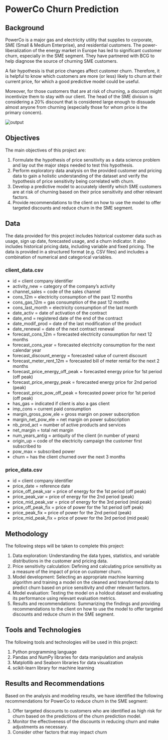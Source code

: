 # PowerCo Churn Prediction
## Background
PowerCo is a major gas and electricity utility that supplies to corporate, SME (Small & Medium Enterprise), and residential customers. The power-liberalization of the energy market in Europe has led to significant customer churn, especially in the SME segment. They have partnered with BCG to help diagnose the source of churning SME customers.

A fair hypothesis is that price changes affect customer churn. Therefore, it is helpful to know which customers are more (or less) likely to churn at their current price, for which a good predictive model could be useful.

Moreover, for those customers that are at risk of churning, a discount might incentivize them to stay with our client. The head of the SME division is considering a 20% discount that is considered large enough to dissuade almost anyone from churning (especially those for whom price is the primary concern).

![output](https://user-images.githubusercontent.com/115629197/200139179-17a17aa2-5ed2-4a65-8bea-ee9546dbbf6b.png)
## Objectives
The main objectives of this project are:

1. Formulate the hypothesis of price sensitivity as a data science problem and lay out the major steps needed to test this hypothesis.
2. Perform exploratory data analysis on the provided customer and pricing data to gain a holistic understanding of the dataset and verify the hypothesis of price sensitivity being correlated with churn.
3. Develop a predictive model to accurately identify which SME customers are at risk of churning based on their price sensitivity and other relevant factors.
4. Provide recommendations to the client on how to use the model to offer targeted discounts and reduce churn in the SME segment.
## Data
The data provided for this project includes historical customer data such as usage, sign up date, forecasted usage, and a churn indicator. It also includes historical pricing data, including variable and fixed pricing. The data is provided in a structured format (e.g. CSV files) and includes a combination of numerical and categorical variables.
### client_data.csv
- id = client company identifier
- activity_new = category of the company’s activity
- channel_sales = code of the sales channel
- cons_12m = electricity consumption of the past 12 months
- cons_gas_12m = gas consumption of the past 12 months
- cons_last_month = electricity consumption of the last month
- date_activ = date of activation of the contract
- date_end = registered date of the end of the contract
- date_modif_prod = date of the last modification of the product
- date_renewal = date of the next contract renewal
- forecast_cons_12m = forecasted electricity consumption for next 12 months
- forecast_cons_year = forecasted electricity consumption for the next calendar year
- forecast_discount_energy = forecasted value of current discount
- forecast_meter_rent_12m = forecasted bill of meter rental for the next 2 months
- forecast_price_energy_off_peak = forecasted energy price for 1st period (off peak)
- forecast_price_energy_peak = forecasted energy price for 2nd period (peak)
- forecast_price_pow_off_peak = forecasted power price for 1st period (off peak)
- has_gas = indicated if client is also a gas client
- imp_cons = current paid consumption
- margin_gross_pow_ele = gross margin on power subscription
- margin_net_pow_ele = net margin on power subscription
- nb_prod_act = number of active products and services
- net_margin = total net margin
- num_years_antig = antiquity of the client (in number of years)
- origin_up = code of the electricity campaign the customer first subscribed to
- pow_max = subscribed power
- churn = has the client churned over the next 3 months
### price_data.csv
- id = client company identifier
- price_date = reference date
- price_off_peak_var = price of energy for the 1st period (off peak)
- price_peak_var = price of energy for the 2nd period (peak)
- price_mid_peak_var = price of energy for the 3rd period (mid peak)
- price_off_peak_fix = price of power for the 1st period (off peak)
- price_peak_fix = price of power for the 2nd period (peak)
- price_mid_peak_fix = price of power for the 3rd period (mid peak)

## Methodology
The following steps will be taken to complete this project:

1. Data exploration: Understanding the data types, statistics, and variable distributions in the customer and pricing data.
2. Price sensitivity calculation: Defining and calculating price sensitivity as a measure of the impact of price on customer churn.
3. Model development: Selecting an appropriate machine learning algorithm and training a model on the cleaned and transformed data to predict churn based on price sensitivity and other relevant factors.
4. Model evaluation: Testing the model on a holdout dataset and evaluating its performance using relevant evaluation metrics.
5. Results and recommendations: Summarizing the findings and providing recommendations to the client on how to use the model to offer targeted discounts and reduce churn in the SME segment.
## Tools and Technologies
The following tools and technologies will be used in this project:

1. Python programming language
2. Pandas and NumPy libraries for data manipulation and analysis
2. Matplotlib and Seaborn libraries for data visualization
3. scikit-learn library for machine learning
## Results and Recommendations
Based on the analysis and modeling results, we have identified the following recommendations for PowerCo to reduce churn in the SME segment:

1. Offer targeted discounts to customers who are identified as high risk for churn based on the predictions of the churn prediction model.
2. Monitor the effectiveness of the discounts in reducing churn and make adjustments as necessary.
3. Consider other factors that may impact churn
